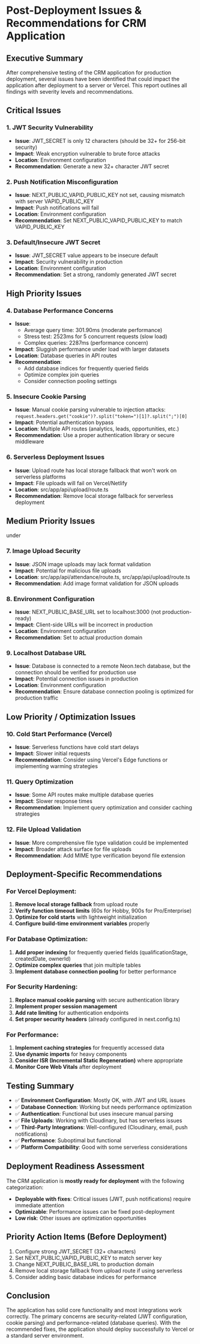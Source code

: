 # Post-Deployment Issues & Recommendations for CRM Application

## Executive Summary
After comprehensive testing of the CRM application for production deployment, several issues have been identified that could impact the application after deployment to a server or Vercel. This report outlines all findings with severity levels and recommendations.

## Critical Issues

### 1. JWT Security Vulnerability
- **Issue**: JWT_SECRET is only 12 characters (should be 32+ for 256-bit security)
- **Impact**: Weak encryption vulnerable to brute force attacks
- **Location**: Environment configuration
- **Recommendation**: Generate a new 32+ character JWT secret

### 2. Push Notification Misconfiguration
- **Issue**: NEXT_PUBLIC_VAPID_PUBLIC_KEY not set, causing mismatch with server VAPID_PUBLIC_KEY
- **Impact**: Push notifications will fail
- **Location**: Environment configuration
- **Recommendation**: Set NEXT_PUBLIC_VAPID_PUBLIC_KEY to match VAPID_PUBLIC_KEY

### 3. Default/Insecure JWT Secret
- **Issue**: JWT_SECRET value appears to be insecure default
- **Impact**: Security vulnerability in production
- **Location**: Environment configuration
- **Recommendation**: Set a strong, randomly generated JWT secret

## High Priority Issues

### 4. Database Performance Concerns
- **Issue**: 
  - Average query time: 301.90ms (moderate performance)
  - Stress test: 2523ms for 5 concurrent requests (slow  load)
  - Complex queries: 2287ms (performance concern)
- **Impact**: Sluggish performance under load with larger datasets
- **Location**: Database queries in API routes
- **Recommendation**: 
  - Add database indices for frequently queried fields
  - Optimize complex join queries
  - Consider connection pooling settings

### 5. Insecure Cookie Parsing
- **Issue**: Manual cookie parsing vulnerable to injection attacks: `request.headers.get("cookie")?.split("token=")[1]?.split(";")[0]`
- **Impact**: Potential authentication bypass
- **Location**: Multiple API routes (analytics, leads, opportunities, etc.)
- **Recommendation**: Use a proper authentication library or secure middleware

### 6. Serverless Deployment Issues
- **Issue**: Upload route has local storage fallback that won't work on serverless platforms
- **Impact**: File uploads will fail on Vercel/Netlify
- **Location**: src/app/api/upload/route.ts
- **Recommendation**: Remove local storage fallback for serverless deployment

## Medium Priority Issues
under
### 7. Image Upload Security
- **Issue**: JSON image uploads may lack format validation
- **Impact**: Potential for malicious file uploads
- **Location**: src/app/api/attendance/route.ts, src/app/api/upload/route.ts
- **Recommendation**: Add image format validation for JSON uploads

### 8. Environment Configuration
- **Issue**: NEXT_PUBLIC_BASE_URL set to localhost:3000 (not production-ready)
- **Impact**: Client-side URLs will be incorrect in production
- **Location**: Environment configuration
- **Recommendation**: Set to actual production domain

### 9. Localhost Database URL
- **Issue**: Database is connected to a remote Neon.tech database, but the connection should be verified for production use
- **Impact**: Potential connection issues in production
- **Location**: Environment configuration
- **Recommendation**: Ensure database connection pooling is optimized for production traffic

## Low Priority / Optimization Issues

### 10. Cold Start Performance (Vercel)
- **Issue**: Serverless functions have cold start delays
- **Impact**: Slower initial requests
- **Recommendation**: Consider using Vercel's Edge functions or implementing warming strategies

### 11. Query Optimization
- **Issue**: Some API routes make multiple database queries
- **Impact**: Slower response times
- **Recommendation**: Implement query optimization and consider caching strategies

### 12. File Upload Validation
- **Issue**: More comprehensive file type validation could be implemented
- **Impact**: Broader attack surface for file uploads
- **Recommendation**: Add MIME type verification beyond file extension

## Deployment-Specific Recommendations

### For Vercel Deployment:
1. **Remove local storage fallback** from upload route
2. **Verify function timeout limits** (60s for Hobby, 900s for Pro/Enterprise)
3. **Optimize for cold starts** with lightweight initialization
4. **Configure build-time environment variables** properly

### For Database Optimization:
1. **Add proper indexing** for frequently queried fields (qualificationStage, createdDate, ownerId)
2. **Optimize complex queries** that join multiple tables
3. **Implement database connection pooling** for better performance

### For Security Hardening:
1. **Replace manual cookie parsing** with secure authentication library
2. **Implement proper session management**
3. **Add rate limiting** for authentication endpoints
4. **Set proper security headers** (already configured in next.config.ts)

### For Performance:
1. **Implement caching strategies** for frequently accessed data
2. **Use dynamic imports** for heavy components
3. **Consider ISR (Incremental Static Regeneration)** where appropriate
4. **Monitor Core Web Vitals** after deployment

## Testing Summary
- ✅ **Environment Configuration**: Mostly OK, with JWT and URL issues
- ✅ **Database Connection**: Working but needs performance optimization  
- ✅ **Authentication**: Functional but uses insecure manual parsing
- ✅ **File Uploads**: Working with Cloudinary, but has serverless issues
- ✅ **Third-Party Integrations**: Well-configured (Cloudinary, email, push notifications)
- ✅ **Performance**: Suboptimal but functional
- ✅ **Platform Compatibility**: Good with some serverless considerations

## Deployment Readiness Assessment
The CRM application is **mostly ready for deployment** with the following categorization:
- **Deployable with fixes**: Critical issues (JWT, push notifications) require immediate attention
- **Optimizable**: Performance issues can be fixed post-deployment
- **Low risk**: Other issues are optimization opportunities

## Priority Action Items (Before Deployment)
1. Configure strong JWT_SECRET (32+ characters)
2. Set NEXT_PUBLIC_VAPID_PUBLIC_KEY to match server key
3. Change NEXT_PUBLIC_BASE_URL to production domain
4. Remove local storage fallback from upload route if using serverless
5. Consider adding basic database indices for performance

## Conclusion
The application has solid core functionality and most integrations work correctly. The primary concerns are security-related (JWT configuration, cookie parsing) and performance-related (database queries). With the recommended fixes, the application should deploy successfully to Vercel or a standard server environment.